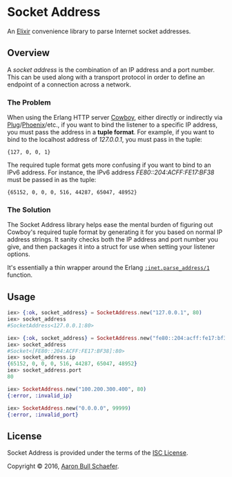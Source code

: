 Socket Address
==============

An [Elixir][] convenience library to parse Internet socket addresses.

[Elixir]: http://elixir-lang.org/

Overview
--------

A *socket address* is the combination of an IP address and a port number. This
can be used along with a transport protocol in order to define an endpoint of
a connection across a network.

### The Problem

When using the Erlang HTTP server [Cowboy][], either directly or indirectly via
[Plug][]/[Phoenix][]/etc., if you want to bind the listener to a specific IP
address, you must pass the address in a **tuple format**. For example, if you
want to bind to the localhost address of _127.0.0.1_, you must pass in the
tuple:

    {127, 0, 0, 1}

The required tuple format gets more confusing if you want to bind to an IPv6
address. For instance, the IPv6 address _FE80::204:ACFF:FE17:BF38_ must be
passed in as the tuple:

    {65152, 0, 0, 0, 516, 44287, 65047, 48952}

[Cowboy]: https://github.com/ninenines/cowboy
[Plug]: https://github.com/elixir-lang/plug
[Phoenix]: http://www.phoenixframework.org/

### The Solution

The Socket Address library helps ease the mental burden of figuring out
Cowboy's required tuple format by generating it for you based on normal IP
address strings. It sanity checks both the IP address and port number you give,
and then packages it into a struct for use when setting your listener options.

It's essentially a thin wrapper around the Erlang [`:inet.parse_address/1`][]
function.

[`:inet.parse_address/1`]: http://erlang.org/doc/man/inet.html#parse_address-1

Usage
-----

```elixir
iex> {:ok, socket_address} = SocketAddress.new("127.0.0.1", 80)
iex> socket_address
#SocketAddress<127.0.0.1:80>

iex> {:ok, socket_address} = SocketAddress.new("fe80::204:acff:fe17:bf38", 80)
iex> socket_address
#Socket<[FE80::204:ACFF:FE17:BF38]:80>
iex> socket_address.ip
{65152, 0, 0, 0, 516, 44287, 65047, 48952}
iex> socket_address.port
80

iex> SocketAddress.new("100.200.300.400", 80)
{:error, :invalid_ip}

iex> SocketAddress.new("0.0.0.0", 99999)
{:error, :invalid_port}
```

License
-------

Socket Address is provided under the terms of the
[ISC License](https://en.wikipedia.org/wiki/ISC_license).

Copyright &copy; 2016, [Aaron Bull Schaefer](mailto:aaron@elasticdog.com).
